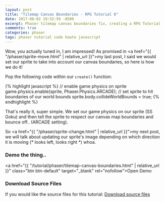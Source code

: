 ```yaml
---
layout: post
title: "Tilemap Canvas Boundaries - RPG Tutorial 6"
date: 2017-08-02 19:52:59 -0500
excerpt: Phaser tilemap canvas boundaries fix, creating a RPG Tutorial 6
comments: true
categories: phaser
tags: phaser tutorial code howto javascript
---
```


Wow, you actually tuned in, I am impressed! As promised in <a href="{{ "/phaser/sprite-move.html" | relative_url }}">my last post</a>, I said we would set our sprite to take into account our canvas boundaries, so here is how we do it!

Pop the following code within our `create()` function:

{% highlight javascript %}
// enable game physics on sprite
game.physics.enable(sprite, Phaser.Physics.ARCADE);
// set sprite to hit boundaries of our world bounds
sprite.body.collideWorldBounds = true;
{% endhighlight %}

That's really it, super simple. We set our game physics on our sprite (SS Goku) and then tell the sprite to respect our canvas map boundaries and bounce off.. (ARCADE setting).

So <a href="{{ "/phaser/sprite-change.html" | relative_url }}">my next post</a>, we will talk about updating our sprite's image depending on which direction it is moving (* looks left, looks right *) whoa.

### Demo the thing..
<a href="{{ "/tutorial/phaser/tilemap-canvas-boundaries.html" | relative_url }}" class="btn btn-default" target="_blank" rel="nofollow">Open Demo</a>  

### Download Source Files
If you would like the source files for this tutorial: <a href="/assets/downloads/phaser/tilemap-canvas-boundaries-tutorial_blog.calebnance.com.zip" class="btn btn-default" download>Download source files</a>
